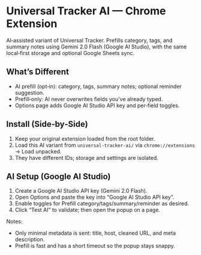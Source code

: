 # Universal Tracker AI — Chrome Extension

AI‑assisted variant of Universal Tracker. Prefills category, tags, and summary notes using Gemini 2.0 Flash (Google AI Studio), with the same local‑first storage and optional Google Sheets sync.

## What’s Different

- AI prefill (opt‑in): category, tags, summary notes; optional reminder suggestion.
- Prefill‑only: AI never overwrites fields you’ve already typed.
- Options page adds Google AI Studio API key and per‑field toggles.

## Install (Side‑by‑Side)

1. Keep your original extension loaded from the root folder.
2. Load this AI variant from `universal-tracker-ai/` via `chrome://extensions` → Load unpacked.
3. They have different IDs; storage and settings are isolated.

## AI Setup (Google AI Studio)

1. Create a Google AI Studio API key (Gemini 2.0 Flash).
2. Open Options and paste the key into “Google AI Studio API key”.
3. Enable toggles for Prefill category/tags/summary/reminder as desired.
4. Click “Test AI” to validate; then open the popup on a page.

Notes:
- Only minimal metadata is sent: title, host, cleaned URL, and meta description.
- Prefill is fast and has a short timeout so the popup stays snappy.
